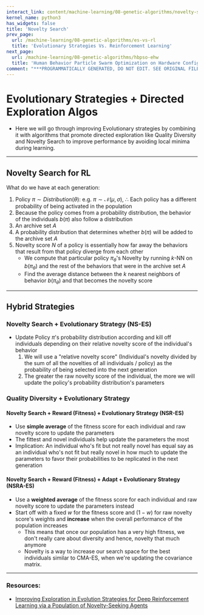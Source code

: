 ```yaml
---
interact_link: content/machine-learning/08-genetic-algorithms/novelty-search.ipynb
kernel_name: python3
has_widgets: false
title: 'Novelty Search'
prev_page:
  url: /machine-learning/08-genetic-algorithms/es-vs-rl
  title: 'Evolutionary Strategies Vs. Reinforcement Learning'
next_page:
  url: /machine-learning/08-genetic-algorithms/hbpso-ehw
  title: 'Human Behavior Particle Swarm Optimization on Hardware Configuration'
comment: "***PROGRAMMATICALLY GENERATED, DO NOT EDIT. SEE ORIGINAL FILES IN /content***"
---
```



# Evolutionary Strategies + Directed Exploration Algos

- Here we will go through improving Evolutionary strategies by combining it with algorithms that promote directed exploration like Quality Diversity and Novelty Search to improve performance by avoiding local minima during learning.



---
## Novelty Search for RL

What do we have at each generation:
1. Policy $\pi \sim Distribution(\theta)$: e.g. $\pi \sim \mathcal{N}(\mu, \sigma)$, $\therefore$ Each policy has a different probability of being activated in the population
2. Because the policy comes from a probability distribution, the behavior of the individuals $b(\pi)$ also follow a distribution
3. An archive set $A$
4. A probability distribution that determines whether $b(\pi)$ will be added to the archive set $A$
5. Novelty score $N$ of a policy is essentially how far away the behaviors that result from that policy diverge from each other
    - We compute that particular policy $\pi_\theta$'s Novelty by running $k$-NN on $b(\pi_\theta)$ and the rest of the behaviors that were in the archive set $A$
    - Find the average distance between the $k$ nearest neighbors of behavior $b(\pi_\theta)$ and that becomes the novelty score



---
## Hybrid Strategies

### Novelty Search + Evolutionary Strategy (NS-ES)
- Update Policy $\pi$'s probability distribution according and kill off individuals depending on their relative novelty score of the individual's behavior
    1. We will use a "relative novelty score" (Individual's novelty divided by the sum of all the novelties of all individuals / policy) as the probability of being selected into the next generation
    2. The greater the raw novelty score of the individual, the more we will update the policy's probability distribution's parameters

### Quality Diversity + Evolutionary Strategy

#### Novelty Search + Reward (Fitness) + Evolutionary Strategy (NSR-ES)
- Use **simple average** of the fitness score for each individual and raw novelty score to update the parameters
- The fittest and novel individuals help update the parameters the most
- Implication: An individual who's fit but not really novel has equal say as an individual who's not fit but really novel in how much to update the parameters to favor their probabilities to be replicated in the next generation

#### Novelty Search + Reward (Fitness) + Adapt + Evolutionary Strategy (NSRA-ES)
- Use a **weighted average** of the fitness score for each individual and raw novelty score to update the parameters instead
- Start off with a fixed $w$ for the fitness score and $(1-w)$ for raw novelty score's weights and **increase** when the overall performance of the population increases
    - This means that once our population has a very high fitness, we don't really care about diversity and hence, novelty that much anymore
    - Novelty is a way to increase our search space for the best individuals similar to CMA-ES, when we're updating the covariance matrix.



---
### Resources:
- [Improving Exploration in Evolution Strategies for Deep Reinforcement Learning via a Population of Novelty-Seeking Agents](https://arxiv.org/pdf/1712.06560.pdf)

